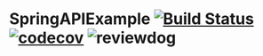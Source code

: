 # SpringAPIExample [![Build Status](https://travis-ci.org/tompais/SpringAPIExample.svg?branch=develop)](https://travis-ci.org/tompais/SpringAPIExample) [![codecov](https://codecov.io/gh/tompais/SpringAPIExample/branch/develop/graph/badge.svg)](https://codecov.io/gh/tompais/SpringAPIExample) ![reviewdog](https://github.com/tompais/SpringAPIExample/workflows/reviewdog/badge.svg)
